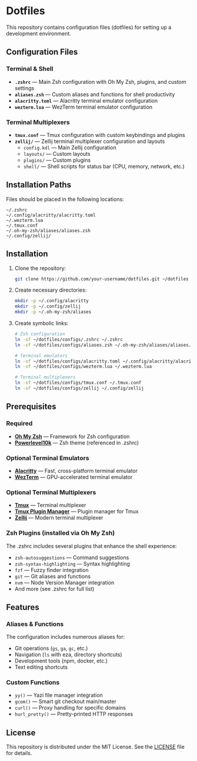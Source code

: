 # Dotfiles

This repository contains configuration files (dotfiles) for setting up a development environment.

## Configuration Files

### Terminal & Shell
- **`.zshrc`** — Main Zsh configuration with Oh My Zsh, plugins, and custom settings
- **`aliases.zsh`** — Custom aliases and functions for shell productivity
- **`alacritty.toml`** — Alacritty terminal emulator configuration
- **`wezterm.lua`** — WezTerm terminal emulator configuration

### Terminal Multiplexers
- **`tmux.conf`** — Tmux configuration with custom keybindings and plugins
- **`zellij/`** — Zellij terminal multiplexer configuration and layouts
  - `config.kdl` — Main Zellij configuration
  - `layouts/` — Custom layouts
  - `plugins/` — Custom plugins
  - `shell/` — Shell scripts for status bar (CPU, memory, network, etc.)

## Installation Paths

Files should be placed in the following locations:

```
~/.zshrc
~/.config/alacritty/alacritty.toml
~/.wezterm.lua
~/.tmux.conf
~/.oh-my-zsh/aliases/aliases.zsh
~/.config/zellij/
```

## Installation

1. Clone the repository:
   ```bash
   git clone https://github.com/your-username/dotfiles.git ~/dotfiles
   ```

2. Create necessary directories:
   ```bash
   mkdir -p ~/.config/alacritty
   mkdir -p ~/.config/zellij
   mkdir -p ~/.oh-my-zsh/aliases
   ```

3. Create symbolic links:
   ```bash
   # Zsh configuration
   ln -sf ~/dotfiles/configs/.zshrc ~/.zshrc
   ln -sf ~/dotfiles/configs/aliases.zsh ~/.oh-my-zsh/aliases/aliases.zsh

   # Terminal emulators
   ln -sf ~/dotfiles/configs/alacritty.toml ~/.config/alacritty/alacritty.toml
   ln -sf ~/dotfiles/configs/wezterm.lua ~/.wezterm.lua

   # Terminal multiplexers
   ln -sf ~/dotfiles/configs/tmux.conf ~/.tmux.conf
   ln -sf ~/dotfiles/configs/zellij ~/.config/zellij
   ```

## Prerequisites

### Required
- **[Oh My Zsh](https://ohmyz.sh/)** — Framework for Zsh configuration
- **[Powerlevel10k](https://github.com/romkatv/powerlevel10k)** — Zsh theme (referenced in .zshrc)

### Optional Terminal Emulators
- **[Alacritty](https://alacritty.org/)** — Fast, cross-platform terminal emulator
- **[WezTerm](https://wezfurlong.org/wezterm/)** — GPU-accelerated terminal emulator

### Optional Terminal Multiplexers
- **[Tmux](https://github.com/tmux/tmux)** — Terminal multiplexer
- **[Tmux Plugin Manager](https://github.com/tmux-plugins/tpm)** — Plugin manager for Tmux
- **[Zellij](https://zellij.dev/)** — Modern terminal multiplexer

### Zsh Plugins (installed via Oh My Zsh)
The .zshrc includes several plugins that enhance the shell experience:
- `zsh-autosuggestions` — Command suggestions
- `zsh-syntax-highlighting` — Syntax highlighting
- `fzf` — Fuzzy finder integration
- `git` — Git aliases and functions
- `nvm` — Node Version Manager integration
- And more (see .zshrc for full list)

## Features

### Aliases & Functions
The configuration includes numerous aliases for:
- Git operations (`gs`, `ga`, `gc`, etc.)
- Navigation (`ls` with eza, directory shortcuts)
- Development tools (npm, docker, etc.)
- Text editing shortcuts

### Custom Functions
- `yy()` — Yazi file manager integration
- `gcom()` — Smart git checkout main/master
- `curl()` — Proxy handling for specific domains
- `hurl_pretty()` — Pretty-printed HTTP responses

## License

This repository is distributed under the MIT License. See the [LICENSE](LICENSE) file for details.

